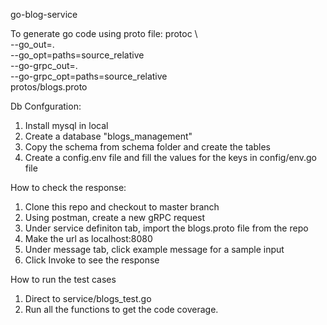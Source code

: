 go-blog-service

To generate go code using proto file:
protoc \                         
--go_out=. \
--go_opt=paths=source_relative \
--go-grpc_out=. \
--go-grpc_opt=paths=source_relative \
protos/blogs.proto

Db Confguration:
1) Install mysql in local
2) Create a database "blogs_management"
3) Copy the schema from schema folder and create the tables 
4) Create a config.env file and fill the values for the keys in config/env.go file 

How to check the response: 
1) Clone this repo and checkout to master branch
2) Using postman, create a new gRPC request 
3) Under service definiton tab, import the blogs.proto file from the repo 
4) Make the url as localhost:8080 
5) Under message tab, click example message for a sample input 
6) Click Invoke to see the response

How to run the test cases
1) Direct to service/blogs_test.go
2) Run all the functions to get the code coverage.

